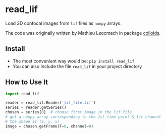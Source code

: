 # read_lif

Load 3D confocal images from `lif` files as `numpy` arrays.

The code was originally written by Mathieu Leocmach in package [colloids](https://github.com/MathieuLeocmach/colloids).

## Install

- The most convenient way would be: `pip install read_lif`
- You can also Include the file `read_lif` in your project directory

## How to Use It

```python
import read_lif

reader = read_lif.Reader('lif_file.lif')
series = reader.getSeries()
chosen = series[0]  # choose first image in the lif file
# get a numpy array corresponding to the 1st time point & 1st channel
# the shape is (z, y, x)
image = chosen.getFrame(T=0, channel=0)
```

